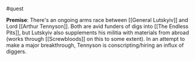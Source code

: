 #quest

**Premise**: There's an ongoing arms race between [[General Lutskyiv]] and Lord [[Arthur Tennyson]]. Both are avid funders of digs into [[The Endless Pits]], but Lutskyiv also supplements his militia with materials from abroad (works through [[Screwbloods]] on this to some extent). In an attempt to make a major breakthrough, Tennyson is conscripting/hiring an influx of diggers.